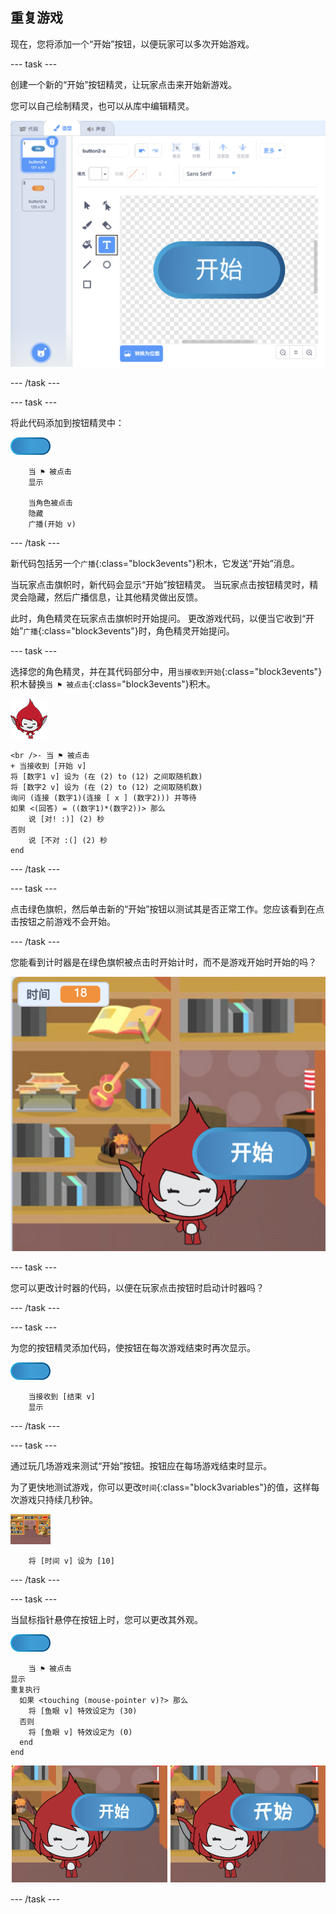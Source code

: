 ## 重复游戏

现在，您将添加一个“开始”按钮，以便玩家可以多次开始游戏。

--- task ---

创建一个新的“开始”按钮精灵，让玩家点击来开始新游戏。

您可以自己绘制精灵，也可以从库中编辑精灵。

![开始按钮图片](images/brain-play.png)

--- /task ---

--- task ---

将此代码添加到按钮精灵中：

![按钮精灵](images/button-sprite.png)

```blocks3
    当 ⚑ 被点击
    显示

    当角色被点击
    隐藏
    广播(开始 v)
```

--- /task ---

新代码包括另一个`广播`{:class="block3events"}积木，它发送“开始”消息。

当玩家点击旗帜时，新代码会显示“开始”按钮精灵。 当玩家点击按钮精灵时，精灵会隐藏，然后广播信息，让其他精灵做出反馈。

此时，角色精灵在玩家点击旗帜时开始提问。 更改游戏代码，以便当它收到“开始”`广播`{:class="block3events"}时，角色精灵开始提问。

--- task ---

选择您的角色精灵，并在其代码部分中，用`当接收到开始`{:class="block3events"}积木替换`当 ⚑ 被点击`{:class="block3events"}积木。

![角色精灵](images/giga-sprite.png)

```blocks3
<br />- 当 ⚑ 被点击
+ 当接收到 [开始 v]
将 [数字1 v] 设为 (在 (2) to (12) 之间取随机数)
将 [数字2 v] 设为 (在 (2) to (12) 之间取随机数)
询问 (连接 (数字1)(连接 [ x ] (数字2))) 并等待
如果 <(回答) = ((数字1)*(数字2))> 那么
    说 [对! :)] (2) 秒
否则
    说 [不对 :(] (2) 秒
end
```

--- /task ---

--- task ---

点击绿色旗帜，然后单击新的“开始”按钮以测试其是否正常工作。您应该看到在点击按钮之前游戏不会开始。

--- /task ---

您能看到计时器是在绿色旗帜被点击时开始计时，而不是游戏开始时开始的吗？

![计时器开启](images/brain-timer-bug.png)

--- task ---

您可以更改计时器的代码，以便在玩家点击按钮时启动计时器吗？

--- /task ---

--- task ---

为您的按钮精灵添加代码，使按钮在每次游戏结束时再次显示。

![按钮精灵](images/button-sprite.png)

```blocks3
    当接收到 [结束 v]
    显示
```

--- /task ---

--- task ---

通过玩几场游戏来测试“开始”按钮。按钮应在每场游戏结束时显示。

为了更快地测试游戏，你可以更改`时间`{:class="block3variables"}的值，这样每次游戏只持续几秒钟。

![舞台](images/stage-sprite.png)

```blocks3
    将 [时间 v] 设为 [10]
```

--- /task ---

--- task ---

当鼠标指针悬停在按钮上时，您可以更改其外观。

![按钮](images/button-sprite.png)

```blocks3
    当 ⚑ 被点击
显示
重复执行 
  如果 <touching (mouse-pointer v)?> 那么 
    将 [鱼眼 v] 特效设定为 (30)
  否则 
    将 [鱼眼 v] 特效设定为 (0)
  end
end
```

![截屏](images/brain-fisheye.png)

--- /task ---